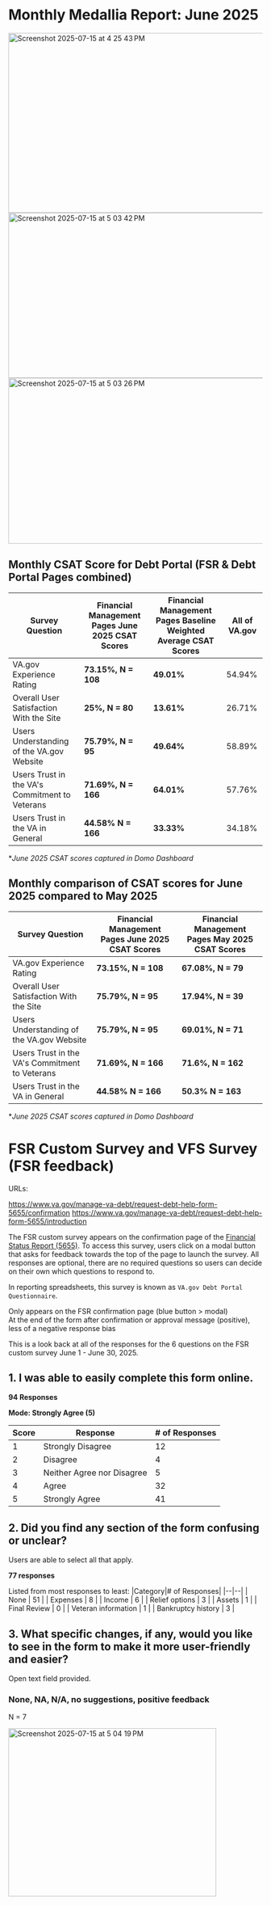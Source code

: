 # Monthly Medallia Report: June 2025

<img width="1211" height="356" alt="Screenshot 2025-07-15 at 4 25 43 PM" src="https://github.com/user-attachments/assets/8806ea56-e6ee-45ff-9d92-e5d42a8e3816" />
<img width="594" height="327" alt="Screenshot 2025-07-15 at 5 03 42 PM" src="https://github.com/user-attachments/assets/09d7db59-3641-4504-8c50-9e86d77d15fa" />
<img width="604" height="328" alt="Screenshot 2025-07-15 at 5 03 26 PM" src="https://github.com/user-attachments/assets/aaef0251-2796-4a41-a5d3-f7d080afd100" />


## Monthly CSAT Score for Debt Portal (FSR & Debt Portal Pages combined)


| Survey Question | Financial Management Pages June 2025 CSAT Scores  | Financial Management Pages Baseline Weighted Average CSAT Scores | All of VA.gov |
|--|--|--| --
|VA.gov Experience Rating  |  **73.15%, N = 108** | **49.01%** | 54.94% |
|Overall User Satisfaction With the Site  | **25%, N = 80** | **13.61%** | 26.71% |
|Users Understanding of the VA.gov Website  | **75.79%, N = 95**| **49.64%** | 58.89% |
|Users Trust in the VA's Commitment to Veterans  | **71.69%, N = 166**| **64.01%** | 57.76% |
|Users Trust in the VA in General  | **44.58% N = 166** | **33.33%** | 34.18% |

**June 2025 CSAT scores captured in Domo Dashboard*

## Monthly comparison of CSAT scores for June 2025 compared to May 2025

| Survey Question | Financial Management Pages June 2025 CSAT Scores | Financial Management Pages May 2025 CSAT Scores  | 
|--|--|--
|VA.gov Experience Rating  | **73.15%, N = 108**  | **67.08%, N = 79** | 
|Overall User Satisfaction With the Site  |**75.79%, N = 95** | **17.94%, N = 39**  | 
|Users Understanding of the VA.gov Website  |**75.79%, N = 95** | **69.01%, N = 71**|
|Users Trust in the VA's Commitment to Veterans | **71.69%, N = 166**| **71.6%, N = 162** | 
|Users Trust in the VA in General  | **44.58% N = 166** | **50.3% N = 163**  | 


**June 2025 CSAT scores captured in Domo Dashboard*

# FSR Custom Survey and VFS Survey (FSR feedback)

URLs:

https://www.va.gov/manage-va-debt/request-debt-help-form-5655/confirmation
https://www.va.gov/manage-va-debt/request-debt-help-form-5655/introduction

The FSR custom survey appears on the confirmation page of the [Financial Status Report (5655)](http://va.gov/manage-va-debt/request-debt-help-form-5655/introduction). To access this survey, users click on a modal button that asks for feedback towards the top of the page to launch the survey. All responses are optional, there are no required questions so users can decide on their own which questions to respond to. 

In reporting spreadsheets, this survey is known as `VA.gov Debt Portal Questionnaire`.

Only appears on the FSR confirmation page (blue button > modal)  
At the end of the form after confirmation or approval message (positive), less of a negative response bias

This is a look back at all of the responses for the 6 questions on the  FSR custom survey June 1 - June 30, 2025.


## 1. I was able to easily complete this form online.


**94 Responses**

**Mode: Strongly Agree (5)**

|Score|Response|# of Responses|
|--|--|--|
| 1 | Strongly Disagree | 12 |
| 2 | Disagree | 4 |
| 3 | Neither Agree nor Disagree | 5 |
| 4 | Agree | 32 |
| 5 | Strongly Agree | 41 |


 ## 2. Did you find any section of the form confusing or unclear? 
 
Users are able to select all that apply.

**77 responses**

Listed from most responses to least: 
|Category|# of Responses|
|--|--|
| None | 51 |
| Expenses | 8 |
| Income | 6 |
| Relief options | 3 |
| Assets | 1 |
| Final Review | 0 |
| Veteran information | 1 |
| Bankruptcy history | 3 |


## 3. What specific changes, if any, would you like to see in the form to make it more user-friendly and easier?

Open text field provided.

### None, NA, N/A, no suggestions, positive feedback

N = 7

<img width="412" height="333" alt="Screenshot 2025-07-15 at 5 04 19 PM" src="https://github.com/user-attachments/assets/4dc988d4-1564-4ccc-bbdd-cf7a007e5388" />


